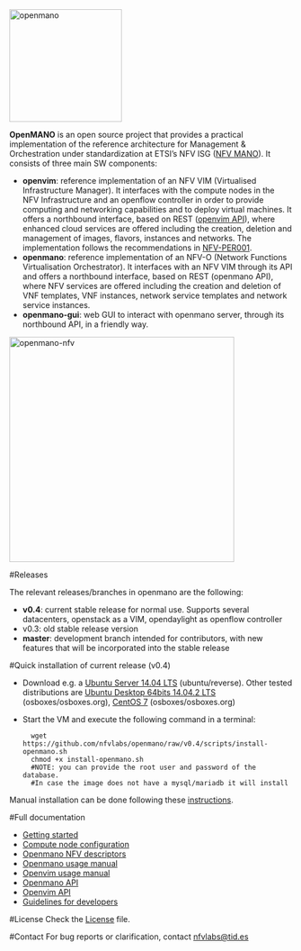 <img src="https://github.com/nfvlabs/openmano/raw/master/images/openmano.png" alt="openmano" height="200"/>

**OpenMANO** is an open source project that provides a practical implementation of the reference architecture for Management & Orchestration under standardization at ETSI’s NFV ISG ([NFV MANO](http://www.etsi.org/deliver/etsi_gs/NFV/001_099/002/01.01.01_60/gs_NFV002v010101p.pdf)). It consists of three main SW components:

- **openvim**: reference implementation of an NFV VIM (Virtualised Infrastructure Manager). It interfaces with the compute nodes in the NFV Infrastructure and an openflow controller in order to provide computing and networking capabilities and to deploy virtual machines. It offers a northbound interface, based on REST ([openvim API](http://github.com/nfvlabs/openmano/raw/master/docs/openvim-api-0.6.pdf "openvim API")), where enhanced cloud services are offered including the creation, deletion and management of images, flavors, instances and networks. The implementation follows the recommendations in [NFV-PER001](http://www.etsi.org/deliver/etsi_gs/NFV-PER/001_099/001/01.01.02_60/gs_NFV-PER001v010102p.pdf "ETSI NFV PER001"). 
- **openmano**: reference implementation of an NFV-O (Network Functions Virtualisation Orchestrator). It interfaces with an NFV VIM through its API and offers a northbound interface, based on REST (openmano API), where NFV services are offered including the creation and deletion of VNF templates, VNF instances, network service templates and network service instances.
- **openmano-gui**: web GUI to interact with openmano server, through its northbound API, in a friendly way. 

<img src="https://github.com/nfvlabs/openmano/raw/master/images/openmano-nfv.png" align="middle" alt="openmano-nfv" height="400"/>

#Releases

The relevant releases/branches in openmano are the following:

- **v0.4**: current stable release for normal use. Supports several datacenters, openstack as a VIM, opendaylight as openflow controller
- v0.3: old stable release version
- **master**: development branch intended for contributors, with new features that will be incorporated into the stable release

#Quick installation of current release (v0.4)

- Download e.g. a [Ubuntu Server 14.04 LTS](http://virtualboxes.org/images/ubuntu-server) (ubuntu/reverse). Other tested distributions are [Ubuntu Desktop 64bits 14.04.2 LTS](http://sourceforge.net/projects/osboxes/files/vms/vbox/Ubuntu/14.04/14.04.2/Ubuntu_14.04.2-64bit.7z/download) (osboxes/osboxes.org), [CentOS 7](http://sourceforge.net/projects/osboxes/files/vms/vbox/CentOS/CentOS_7-x86_64.7z/download) (osboxes/osboxes.org)
- Start the VM and execute the following command in a terminal:

        wget https://github.com/nfvlabs/openmano/raw/v0.4/scripts/install-openmano.sh
        chmod +x install-openmano.sh
        #NOTE: you can provide the root user and password of the database.
        #In case the image does not have a mysql/mariadb it will install

Manual installation can be done following these [instructions](https://github.com/nfvlabs/openmano/wiki/Getting-started#manual-installation). 

#Full documentation
- [Getting started](https://github.com/nfvlabs/openmano/wiki/Getting-started "getting started")
- [Compute node configuration](https://github.com/nfvlabs/openmano/wiki/Compute-node-configuration "compute node configuration")
- [Openmano NFV descriptors](https://github.com/nfvlabs/openmano/wiki/openmano-descriptors "openmano descriptors")
- [Openmano usage manual](https://github.com/nfvlabs/openmano/wiki/openmano-usage "openmano usage manual")
- [Openvim usage manual](https://github.com/nfvlabs/openmano/wiki/openvim-usage  "openvim usage manual")
- [Openmano API](https://github.com/nfvlabs/openmano/wiki/openmano-api "openmano API")
- [Openvim API](https://github.com/nfvlabs/openmano/raw/master/docs/openvim-api-0.6.pdf "openvim API")
- [Guidelines for developers](https://github.com/nfvlabs/openmano/wiki/guidelines-for-developers "guidelines for developers")

#License
Check the [License](https://github.com/nfvlabs/openmano/blob/master/LICENSE "license") file.

#Contact
For bug reports or clarification, contact [nfvlabs@tid.es](mailto:nfvlabs@tid.es "nfvlabs")

